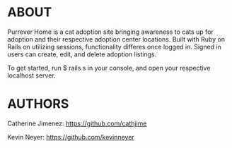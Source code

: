 # ABOUT

Purrever Home is a cat adoption site bringing awareness to cats up for adoption and their respective adoption center locations. Built with Ruby on Rails on utilizing sessions, functionality differes once logged in. Signed in users can create, edit, and delete adoption listings.

To get started, run $ rails s in your console, and open your respective localhost server.

# AUTHORS

Catherine Jimenez: https://github.com/cathjime

Kevin Neyer: https://github.com/kevinneyer
